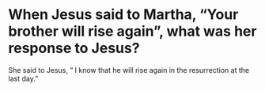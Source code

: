 # When Jesus said to Martha, “Your brother will rise again”, what was her response to Jesus?

She said to Jesus, “ I know that he will rise again in the resurrection at the last day.”

